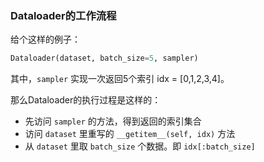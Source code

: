 ### Dataloader的工作流程

给个这样的例子：

```python
Dataloader(dataset, batch_size=5, sampler)
```

其中，`sampler` 实现一次返回5个索引 idx = [0,1,2,3,4]。

那么Dataloader的执行过程是这样的：

- 先访问 `sampler` 的方法，得到返回的索引集合
- 访问 `dataset` 里重写的 `__getitem__(self, idx)` 方法
- 从 `dataset` 里取 `batch_size` 个数据。即 `idx[:batch_size]`